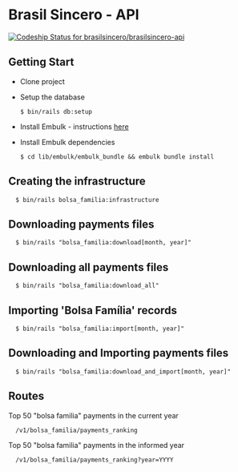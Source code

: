 # Brasil Sincero - API

[![Codeship Status for brasilsincero/brasilsincero-api](https://codeship.com/projects/0c579630-4257-0134-daa8-1ed03da5965c/status?branch=master)](https://codeship.com/projects/168152)

## Getting Start

- Clone project
- Setup the database

      $ bin/rails db:setup

- Install Embulk - instructions [here](https://github.com/embulk/embulk#quick-start)
- Install Embulk dependencies

      $ cd lib/embulk/embulk_bundle && embulk bundle install

## Creating the infrastructure

      $ bin/rails bolsa_familia:infrastructure

## Downloading payments files

      $ bin/rails "bolsa_familia:download[month, year]"

## Downloading all payments files

      $ bin/rails "bolsa_familia:download_all"

## Importing 'Bolsa Família' records

      $ bin/rails "bolsa_familia:import[month, year]"

## Downloading and Importing payments files

      $ bin/rails "bolsa_familia:download_and_import[month, year]"

## Routes

Top 50 "bolsa familia" payments in the current year

      /v1/bolsa_familia/payments_ranking

Top 50 "bolsa familia" payments in the informed year

      /v1/bolsa_familia/payments_ranking?year=YYYY
